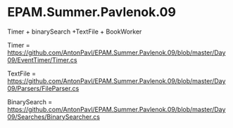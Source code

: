 # EPAM.Summer.Pavlenok.09
Timer + binarySearch +TextFile + BookWorker

Timer = https://github.com/AntonPavl/EPAM.Summer.Pavlenok.09/blob/master/Day09/EventTimer/Timer.cs

TextFile = https://github.com/AntonPavl/EPAM.Summer.Pavlenok.09/blob/master/Day09/Parsers/FileParser.cs

BinarySearch = https://github.com/AntonPavl/EPAM.Summer.Pavlenok.09/blob/master/Day09/Searches/BinarySearcher.cs
